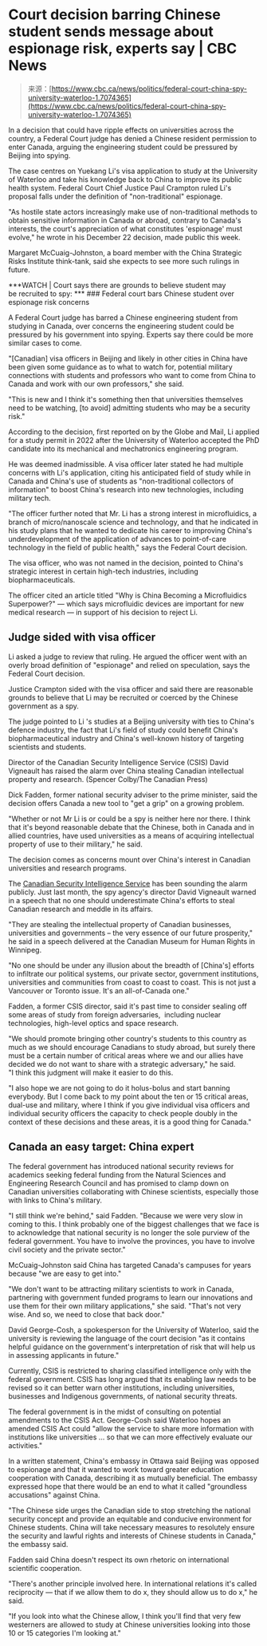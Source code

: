<!--yml
category: 未分类
date: 2024-05-27 14:34:51
-->

# Court decision barring Chinese student sends message about espionage risk, experts say | CBC News

> 来源：[https://www.cbc.ca/news/politics/federal-court-china-spy-university-waterloo-1.7074365](https://www.cbc.ca/news/politics/federal-court-china-spy-university-waterloo-1.7074365)

In a decision that could have ripple effects on universities across the country, a Federal Court judge has denied a Chinese resident permission to enter Canada, arguing the engineering student could be pressured by Beijing into spying.

The case centres on Yuekang Li's visa application to study at the University of Waterloo and take his knowledge back to China to improve its public health system. Federal Court Chief Justice Paul Crampton ruled Li's proposal falls under the definition of "non-traditional" espionage.

"As hostile state actors increasingly make use of non-traditional methods to obtain sensitive information in Canada or abroad, contrary to Canada's interests, the court's appreciation of what constitutes 'espionage' must evolve," he wrote in his December 22 decision, made public this week.

Margaret McCuaig-Johnston, a board member with the China Strategic Risks Institute think-tank, said she expects to see more such rulings in future.

***WATCH | Court says there are grounds to believe student may be recruited to spy: *** ### Federal court bars Chinese student over espionage risk concerns

A Federal Court judge has barred a Chinese engineering student from studying in Canada, over concerns the engineering student could be pressured by his government into spying. Experts say there could be more similar cases to come.

"[Canadian] visa officers in Beijing and likely in other cities in China have been given some guidance as to what to watch for, potential military connections with students and professors who want to come from China to Canada and work with our own professors," she said.

"This is new and I think it's something then that universities themselves need to be watching, [to avoid] admitting students who may be a security risk." 

According to the decision, first reported on by the Globe and Mail, Li applied for a study permit in 2022 after the University of Waterloo accepted the PhD candidate into its mechanical and mechatronics engineering program. 

He was deemed inadmissible. A visa officer later stated he had multiple concerns with Li's application, citing his anticipated field of study while in Canada and China's use of students as "non-traditional collectors of information" to boost China's research into new technologies, including military tech.

"The officer further noted that Mr. Li has a strong interest in microfluidics, a branch of micro/nanoscale science and technology, and that he indicated in his study plans that he wanted to dedicate his career to improving China's underdevelopment of the application of advances to point-of-care technology in the field of public health," says the Federal Court decision.

The visa officer, who was not named in the decision, pointed to China's strategic interest in certain high-tech industries, including biopharmaceuticals.

The officer cited an article titled "Why is China Becoming a Microfluidics Superpower?" — which says microfluidic devices are important for new medical research — in support of his decision to reject Li.

## Judge sided with visa officer

Li asked a judge to review that ruling. He argued the officer went with an overly broad definition of "espionage" and relied on speculation, says the Federal Court decision.

Justice Crampton sided with the visa officer and said there are reasonable grounds to believe that Li may be recruited or coerced by the Chinese government as a spy.

The judge pointed to Li 's studies at a Beijing university with ties to China's defence industry, the fact that Li's field of study could benefit China's biopharmaceutical industry and China's well-known history of targeting scientists and students.

Director of the Canadian Security Intelligence Service (CSIS) David Vigneault has raised the alarm over China stealing Canadian intellectual property and research. (Spencer Colby/The Canadian Press)

Dick Fadden, former national security adviser to the prime minister, said the decision offers Canada a new tool to "get a grip" on a growing problem.

"Whether or not Mr Li is or could be a spy is neither here nor there. I think that it's beyond reasonable debate that the Chinese, both in Canada and in allied countries, have used universities as a means of acquiring intellectual property of use to their military," he said.

The decision comes as concerns mount over China's interest in Canadian universities and research programs. 

The [Canadian Security Intelligence Service](https://www.theglobeandmail.com/your-globe/#following) has been sounding the alarm publicly. Just last month, the spy agency's director David Vigneault warned in a speech that no one should underestimate China's efforts to steal Canadian research and meddle in its affairs.

"They are stealing the intellectual property of Canadian businesses, universities and governments – the very essence of our future prosperity," he said in a speech delivered at the Canadian Museum for Human Rights in Winnipeg. 

"No one should be under any illusion about the breadth of [China's] efforts to infiltrate our political systems, our private sector, government institutions, universities and communities from coast to coast to coast. This is not just a Vancouver or Toronto issue. It's an all-of-Canada one."

Fadden, a former CSIS director, said it's past time to consider sealing off some areas of study from foreign adversaries,  including nuclear technologies, high-level optics and space research.

"We should promote bringing other country's students to this country as much as we should encourage Canadians to study abroad, but surely there must be a certain number of critical areas where we and our allies have decided we do not want to share with a strategic adversary," he said. "I think this judgment will make it easier to do this.

"I also hope we are not going to do it holus-bolus and start banning everybody. But I come back to my point about the ten or 15 critical areas, dual-use and military, where I think if you give individual visa officers and individual security officers the capacity to check people doubly in the context of these decisions and these areas, it is a good thing for Canada."

## Canada an easy target: China expert

The federal government has introduced national security reviews for academics seeking federal funding from the Natural Sciences and Engineering Research Council and has promised to clamp down on Canadian universities collaborating with Chinese scientists, especially those with links to China's military.

"I still think we're behind," said Fadden. "Because we were very slow in coming to this. I think probably one of the biggest challenges that we face is to acknowledge that national security is no longer the sole purview of the federal government. You have to involve the provinces, you have to involve civil society and the private sector."

McCuaig-Johnston said China has targeted Canada's campuses for years because "we are easy to get into."

"We don't want to be attracting military scientists to work in Canada, partnering with government funded programs to learn our innovations and use them for their own military applications," she said. "That's not very wise. And so, we need to close that back door."

David George-Cosh, a spokesperson for the University of Waterloo, said the university is reviewing the language of the court decision "as it contains helpful guidance on the government's interpretation of risk that will help us in assessing applicants in future."

Currently, CSIS is restricted to sharing classified intelligence only with the federal government. CSIS has long argued that its enabling law needs to be revised so it can better warn other institutions, including universities, businesses and Indigenous governments, of national security threats.

The federal government is in the midst of consulting on potential amendments to the CSIS Act. George-Cosh said Waterloo hopes an amended CSIS Act could "allow the service to share more information with institutions like universities ... so that we can more effectively evaluate our activities."

In a written statement, China's embassy in Ottawa said Beijing was opposed to espionage and that it wanted to work toward greater education cooperation with Canada, describing it as mutually beneficial. The embassy expressed hope that there would be an end to what it called "groundless accusations" against China.

"The Chinese side urges the Canadian side to stop stretching the national security concept and provide an equitable and conducive environment for Chinese students. China will take necessary measures to resolutely ensure the security and lawful rights and interests of Chinese students in Canada," the embassy said.

Fadden said China doesn't respect its own rhetoric on international scientific cooperation.

"There's another principle involved here. In international relations it's called reciprocity — that if we allow them to do x, they should allow us to do x," he said.

"If you look into what the Chinese allow, I think you'll find that very few westerners are allowed to study at Chinese universities looking into those 10 or 15 categories I'm looking at."